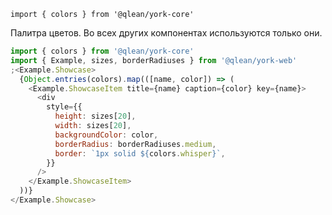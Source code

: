 `import { colors } from '@qlean/york-core'`

Палитра цветов. Во всех других компонентах используются только они.

```js
import { colors } from '@qlean/york-core'
import { Example, sizes, borderRadiuses } from '@qlean/york-web'
;<Example.Showcase>
  {Object.entries(colors).map(([name, color]) => (
    <Example.ShowcaseItem title={name} caption={color} key={name}>
      <div
        style={{
          height: sizes[20],
          width: sizes[20],
          backgroundColor: color,
          borderRadius: borderRadiuses.medium,
          border: `1px solid ${colors.whisper}`,
        }}
      />
    </Example.ShowcaseItem>
  ))}
</Example.Showcase>
```
